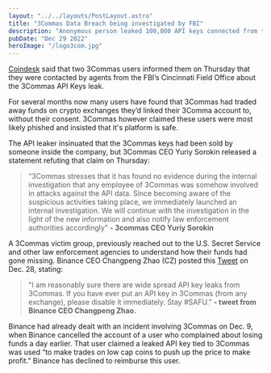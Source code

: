 ```yaml
---
layout: "../../layouts/PostLayout.astro"
title: "3Commas Data Breach being investigated by FBI"
description: "Anonymous person leaked 100,000 API keys connected from the crypto trading service"
pubDate: "Dec 29 2022"
heroImage: "/logo3com.jpg"
---
```


[Coindesk](https://www.coindesk.com/business/2022/12/29/fbi-investigating-3commas-data-breach/?utm_medium=referral&utm_source=rss&utm_campaign=headlines) said that two 3Commas users informed them on Thursday that they were contacted by agents from the FBI’s Cincinnati Field Office about the 3Commas API Keys leak.

For several months now many users have found that 3Commas had traded away funds on crypto exchanges they’d linked their 3Comma account to, without their consent. 3Commas however claimed these users were most likely phished and insisted that it's platform is safe.

The API leaker insinuated that the 3Commas keys had been sold by someone inside the company, but 3Commas CEO Yuriy Sorokin released a statement refuting that claim on Thursday:

> “3Commas stresses that it has found no evidence during the internal investigation that any employee of 3Commas was somehow involved in attacks against the API data. Since becoming aware of the suspicious activities taking place, we immediately launched an internal investigation. We will continue with the investigation in the light of the new information and also notify law enforcement authorities accordingly" 
**- 3commas CEO Yuriy Sorokin**

A 3Commas victim group, previously reached out to the U.S. Secret Service and other law enforcement agencies to understand how their funds had gone missing. Binance CEO Changpeng Zhao (CZ) posted this [Tweet](https://twitter.com/cz_binance/status/1608182790540902407?ref_src=twsrc%5Etfw%7Ctwcamp%5Etweetembed%7Ctwterm%5E1608182790540902407%7Ctwgr%5Ef2176941b5418fff860510e6f787f5396a3d42c8%7Ctwcon%5Es1_&ref_url=https%3A%2F%2Fcointelegraph.com%2Fnews%2F3commas-ceo-confirms-api-key-leak-following-warning-from-cz)
on Dec. 28, stating:

>  "I am reasonably sure there are wide spread API key leaks from 3Commas. If you have ever put an API key in 3Commas (from any exchange), please disable it immediately. Stay #SAFU." 
**- tweet from Binance CEO Changpeng Zhao.**

Binance had already dealt with an incident involving 3Commas on Dec. 9, when Binance cancelled the account of a user who complained about losing funds a day earlier. That user claimed a leaked API key tied to 3Commas was used “to make trades on low cap coins to push up the price to make profit.” Binance has declined to reimburse this user.
